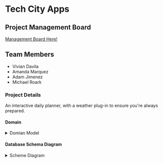 # Tech City  Apps

## Project Management Board
[Management Board Here!](https://github.com/orgs/Tech-City-Apps/projects/2/views/1)

## Team Members

- Vivian Davila
- Amanda Marquez
- Adam Jimenez
- Michael Roark

### Project Details

An interactive daily planner, with a weather plug-in to ensure you're always prepared.


#### Domain

<details>
<summary>Domian Model</summary>

Entities and Their Properties:
User

UserID: Integer (Primary Key)
Username: String
Email: String
PasswordHash: String
Preferences: JSON (To store user preferences such as notification settings and view options)
Task

TaskID: Integer (Primary Key)
UserID: Integer (Foreign Key, references User)
Title: String
Description: String (Optional)
Date: DateTime
Status: Enum ('Pending', 'Completed')
WeatherDependent: Boolean
WeatherReport

ReportID: Integer (Primary Key)
Date: DateTime
Forecast: String
HighTemp: Integer
LowTemp: Integer
PrecipitationChance: Integer
Notification

NotificationID: Integer (Primary Key)
UserID: Integer (Foreign Key, references User)
Message: String
Date: DateTime
Seen: Boolean
Relationships:
User to Task: One-to-Many. A user can have multiple tasks, but each task is associated with a single user.
User to Notification: One-to-Many. A user can have multiple notifications.
Task to WeatherReport: Many-to-One (Optional). A task may be associated with a weather report if it is marked as weather-dependent. Not all tasks will have a weather report associated, making this an optional relationship.
Functions/Methods and Their Related Entities:
CreateTask(UserID, Title, Description, Date, WeatherDependent): Creates a new task for the user. Relates to User and Task entities.
FetchWeatherReport(Date): Retrieves the weather report for a specific date. Primarily relates to the WeatherReport entity.
GenerateNotification(UserID, Message, Date): Generates a new notification for the user. Relates to User and Notification entities.
MarkTaskAsCompleted(TaskID): Marks a specific task as completed. Relates to the Task entity.
AdjustTaskBasedOnWeather(TaskID, WeatherReportID): Adjusts the task details based on the associated weather report, for example, changing a task from an outdoor to an indoor activity. Relates to Task and WeatherReport entities.
</details>

#### Database Schema Diagram

<details>
<summary>Scheme Diagram</summary>

Data Models:
Users

Properties: UserID (Primary Key, Integer), UserName (String), Email (String, Unique), PasswordHash (String), Preferences (JSON)
Relationships: One-to-Many with Tasks, One-to-Many with Notifications
Tasks

Properties: TaskID (Primary Key, Integer), UserID (Foreign Key, Integer), Title (String), Description (String, Optional), Date (Date), Status (Enum: ['Pending', 'Completed']), WeatherDependent (Boolean)
Relationships: Belongs to Users, Many-to-One with WeatherReports (optional)
WeatherReports

Properties: ReportID (Primary Key, Integer), Date (Date), Forecast (String), HighTemp (Integer), LowTemp (Integer), PrecipitationChance (Integer)
Relationships: One-to-Many with Tasks (optional)
Notifications

Properties: NotificationID (Primary Key, Integer), UserID (Foreign Key, Integer), Message (String), Date (Date), Seen (Boolean)
Relationships: Belongs to Users
Relationships:
Users to Tasks: A user can have many tasks, but each task belongs to only one user.
Users to Notifications: A user can have many notifications, but each notification is targeted to a single user.
Tasks to WeatherReports: Tasks may optionally be associated with a weather report if they are marked as weather-dependent. A weather report can influence many tasks, but a task is directly associated with at most one weather report on a given day.

</summary>